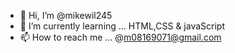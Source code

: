 - 👋 Hi, I’m @mikewil245
- 🌱 I’m currently learning ... HTML,CSS & javaScript
- 📫 How to reach me ... @m08169071@gmail.com

<!---
mikewil245/mikewil245 is a ✨ special ✨ repository because its `README.md` (this file) appears on your GitHub profile.
You can click the Preview link to take a look at your changes.
--->
